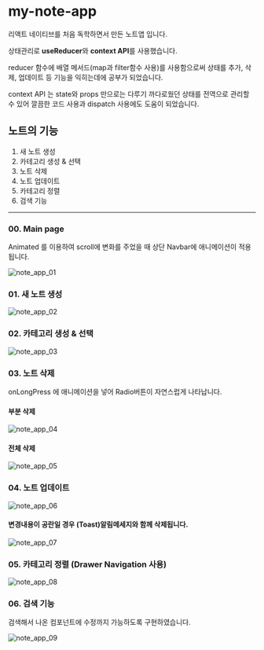 # my-note-app

리액트 네이티브를 처음 독학하면서 만든 노트앱 입니다.

상태관리로 **useReducer**와 **context API**를 사용했습니다.

reducer 함수에 배열 메서드(map과 filter함수 사용)를 사용함으로써 상태를 추가, 삭제, 업데이트 등
기능을 익히는데에 공부가 되었습니다.

context API 는 state와 props 만으로는 다루기 까다로웠던 상태를 전역으로 관리할 수 있어 깔끔한 코드 사용과 dispatch 사용에도 도움이 되었습니다.

## 노트의 기능

1. 새 노트 생성
2. 카테고리 생성 & 선택
3. 노트 삭제
4. 노트 업데이트
5. 카테고리 정렬
6. 검색 기능

---

### 00. Main page

Animated 를 이용하여 scroll에 변화를 주었을 때 상단 Navbar에 애니메이션이 적용됩니다.

![note_app_01](https://user-images.githubusercontent.com/71235165/99968011-f4052e00-2ddb-11eb-93f1-e50c0ea3d5ec.gif)

### 01. 새 노트 생성

![note_app_02](https://user-images.githubusercontent.com/71235165/99971098-1731dc80-2de0-11eb-89d9-cd2e70dc7a41.gif)


### 02. 카테고리 생성 & 선택

![note_app_03](https://user-images.githubusercontent.com/71235165/99974171-eb185a80-2de3-11eb-8f3a-92918dbb077c.gif)

### 03. 노트 삭제

onLongPress 에 애니메이션을 넣어 Radio버튼이 자연스럽게 나타납니다.

#### 부분 삭제

![note_app_04](https://user-images.githubusercontent.com/71235165/99974846-d4263800-2de4-11eb-934a-dd8e05c6908f.gif)

#### 전체 삭제

![note_app_05](https://user-images.githubusercontent.com/71235165/99975361-79d9a700-2de5-11eb-86b0-7b9071136cd5.gif)

### 04. 노트 업데이트

![note_app_06](https://user-images.githubusercontent.com/71235165/99976875-5283d980-2de7-11eb-8407-5f44fed9383c.gif)

#### 변경내용이 공란일 경우 (Toast)알림메세지와 함께 삭제됩니다.

![note_app_07](https://user-images.githubusercontent.com/71235165/99977324-d342d580-2de7-11eb-9e6f-0d9477c54c32.gif)

### 05. 카테고리 정렬 (Drawer Navigation 사용)

![note_app_08](https://user-images.githubusercontent.com/71235165/99978060-d25e7380-2de8-11eb-9f82-d9a629a3941b.gif)

### 06. 검색 기능

검색해서 나온 컴포넌트에 수정까지 가능하도록 구현하였습니다.

![note_app_09](https://user-images.githubusercontent.com/71235165/99980534-b1e3e880-2deb-11eb-889a-ffa5152ebfdf.gif)
